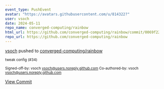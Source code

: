 ```yaml
---
event_type: PushEvent
avatar: "https://avatars.githubusercontent.com/u/814322?"
user: vsoch
date: 2024-05-11
repo_name: converged-computing/rainbow
html_url: https://github.com/converged-computing/rainbow/commit/0069f227186d2957c9a33caec4049467c6d40393
repo_url: https://github.com/converged-computing/rainbow
---
```


<a href='https://github.com/vsoch' target='_blank'>vsoch</a> pushed to <a href='https://github.com/converged-computing/rainbow' target='_blank'>converged-computing/rainbow</a>

<small>tweak config (#34)

Signed-off-by: vsoch <vsoch@users.noreply.github.com>
Co-authored-by: vsoch <vsoch@users.noreply.github.com></small>

<a href='https://github.com/converged-computing/rainbow/commit/0069f227186d2957c9a33caec4049467c6d40393' target='_blank'>View Commit</a>